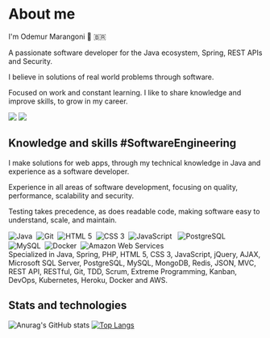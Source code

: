 # About me

I'm Odemur Marangoni 👋 🇧🇷

A passionate software developer for the Java ecosystem, Spring, REST APIs and Security.  

I believe in solutions of real world problems through software. 

Focused on work and constant learning. I like to share knowledge and improve skills, to grow in my career.

<div style="display: inline">
<a href="https://www.instagram.com/odemur.marangoni" target="_blank"><img src="https://img.shields.io/badge/-Instagram-%23E4405F?style=for-the-badge&logo=instagram&logoColor=white" target="_blank"></a>
<a href="https://www.linkedin.com/in/odemur" target="_blank"><img src="https://img.shields.io/badge/-LinkedIn-%230077B5?style=for-the-badge&logo=linkedin&logoColor=white" target="_blank"></a> 
</div>

## Knowledge and skills #SoftwareEngineering

I make solutions for web apps, through my technical knowledge in Java and experience as a software developer. 

Experience in all areas of software development, focusing on quality, performance, scalability and security.

Testing takes precedence, as does readable code, making software easy to understand, scale, and maintain.

<div style="display: inline">
  <img align="center" alt="Java" src="https://icongr.am/devicon/java-original-wordmark.svg?size=64&color=feffff">&nbsp;
  <img align="center" alt="Git" src="https://icongr.am/devicon/git-plain-wordmark.svg?size=96&color=feffff">&nbsp;
  <img align="center" alt="HTML 5" src="https://icongr.am/devicon/html5-original-wordmark.svg?size=64&color=feffff">&nbsp;
  <img align="center" alt="CSS 3" src="https://icongr.am/devicon/css3-plain-wordmark.svg?size=64&color=feffff">&nbsp;
  <img align="center" alt="JavaScript" src="https://icongr.am/devicon/javascript-original.svg?size=64&color=feffff"> &nbsp;
  <img align="center" alt="PostgreSQL" src="https://icongr.am/devicon/postgresql-original-wordmark.svg?size=64&color=feffff"> &nbsp;
  <img align="center" alt="MySQL" src="https://icongr.am/devicon/mysql-original-wordmark.svg?size=96&color=feffff">&nbsp;
  <img align="center" alt="Docker" src="https://icongr.am/devicon/docker-original-wordmark.svg?size=64&color=feffff">&nbsp;
  <img align="center" alt="Amazon Web Services" src="https://icongr.am/devicon/amazonwebservices-original.svg?size=64&color=feffff">
</div>

<br />
Specialized in Java, Spring, PHP, HTML 5, CSS 3, JavaScript, jQuery, AJAX, Microsoft SQL Server, PostgreSQL, MySQL, MongoDB, Redis, JSON, MVC, REST API, RESTful, Git, TDD, Scrum, Extreme Programming, Kanban, DevOps, Kubernetes, Heroku, Docker and AWS.

## Stats and technologies

![Anurag's GitHub stats](https://github-readme-stats.vercel.app/api?username=odemur&show_icons=true&theme=github_dark)
[![Top Langs](https://github-readme-stats.vercel.app/api/top-langs/?username=odemur&layout=compact&theme=github_dark)](https://github.com/odemur/github-readme-stats)

<br />



